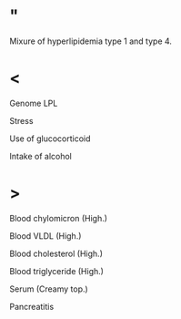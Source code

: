 # "

Mixure of hyperlipidemia type 1 and type 4.

# <

Genome LPL

Stress

Use of glucocorticoid

Intake of alcohol

# >

Blood chylomicron
(High.)

Blood VLDL
(High.)

Blood cholesterol
(High.)

Blood triglyceride
(High.)

Serum
(Creamy top.)

Pancreatitis
